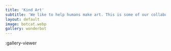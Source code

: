 ```yaml
---
title: 'Kind Art'
subtitle: 'We like to help humans make art. This is some of our collaborations'
layout: default
image: botcat.webp
gallery: wonderbot
---
```


:gallery-viewer
